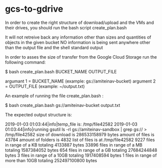 # gcs-to-gdrive

In order to create the right structure of download/upload and the VMs and their drives, you should run the bash script create_plan.bash

It will not retreive back any information other than sizes and quantities of objects in the given bucket
NO information is being sent anywhere other than the output file and the shell standard output 

In order to asses the size of transfer from the Google Cloud Storage run the following command:

$  bash create_plan.bash BUCKET_NAME OUTPUT_FILE

argumant 1 = BUCKET_NAME (example: gs://amiteinav-bucket)
argument 2 = OUTPUT_FILE (example: ~/output.txt)

An example of running the file create_plan.bash :

$  bash create_plan.bash  gs://amiteinav-bucket output.txt

The expected output structure is:

2019-01-03 01:03:44|info|temp_file is: /tmp/file42582
2019-01-03 01:03:44|info|running gsutil ls -rl gs://amiteinav-sandbox | grep gs:// > /tmp/file42582
size of download is 286533158979 bytes
amount of files is 43784
amount of folders is 4832
list of files is at /tmp/file42582
9227 files in range of a KB totaling 4133887 bytes
33896 files in range of a MB totaling 1587384052 bytes
654 files in range of a GB totaling 27684244848 bytes
3 files in range of a 10GB totaling 1917408594 bytes
1 files in range of more than 10GB totaling 252497100800 bytes
